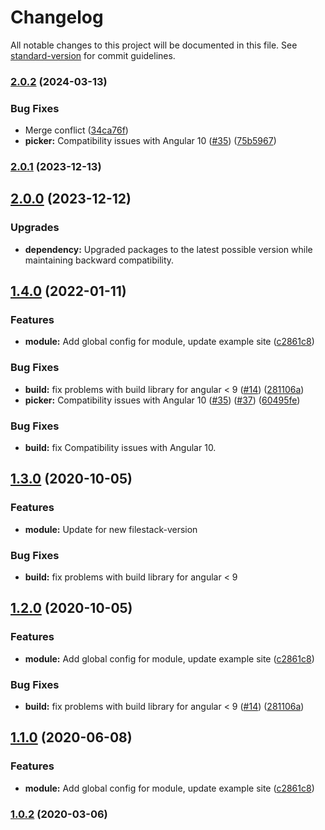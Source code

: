 # Changelog

All notable changes to this project will be documented in this file. See [standard-version](https://github.com/conventional-changelog/standard-version) for commit guidelines.

### [2.0.2](https://github.com/filestack/filestack-angular/compare/v2.0.1...v2.0.2) (2024-03-13)


### Bug Fixes

* Merge conflict ([34ca76f](https://github.com/filestack/filestack-angular/commit/34ca76f5256025b470e39d98075cef9ad92d60ae))
* **picker:** Compatibility issues with Angular 10  ([#35](https://github.com/filestack/filestack-angular/issues/35)) ([75b5967](https://github.com/filestack/filestack-angular/commit/75b5967b1be60a679b3bb6e76fe9495cffa38998))

### [2.0.1](https://github.com/filestack/filestack-angular/compare/v2.0.0...v2.0.1) (2023-12-13)

## [2.0.0](https://github.com/filestack/filestack-angular/compare/v1.5.0...v2.0.0) (2023-12-12) 

### Upgrades
* **dependency:** Upgraded packages to the latest possible version while maintaining backward compatibility.

## [1.4.0](https://github.com/filestack/filestack-angular/compare/v1.0.2...v1.4.0) (2022-01-11)


### Features

* **module:** Add global config for module, update example site ([c2861c8](https://github.com/filestack/filestack-angular/commit/c2861c85b090f949256ffba5342c41bfe34d6a43))


### Bug Fixes

* **build:** fix problems with build library for angular < 9 ([#14](https://github.com/filestack/filestack-angular/issues/14)) ([281106a](https://github.com/filestack/filestack-angular/commit/281106abc73975d486d1e6b90d89c237bf568bca))
* **picker:** Compatibility issues with Angular 10  ([#35](https://github.com/filestack/filestack-angular/issues/35)) ([#37](https://github.com/filestack/filestack-angular/issues/37)) ([60495fe](https://github.com/filestack/filestack-angular/commit/60495fe23c62dc7d850b02b4803901936c2e25c9))
### Bug Fixes

* **build:** fix Compatibility issues with Angular 10.

## [1.3.0](https://github.com/filestack/filestack-angular/compare/v1.2.0...v1.3.0) (2020-10-05)


### Features

* **module:** Update for new filestack-version


### Bug Fixes

* **build:** fix problems with build library for angular < 9


## [1.2.0](https://github.com/filestack/filestack-angular/compare/v1.0.2...v1.2.0) (2020-10-05)


### Features

* **module:** Add global config for module, update example site ([c2861c8](https://github.com/filestack/filestack-angular/commit/c2861c85b090f949256ffba5342c41bfe34d6a43))


### Bug Fixes

* **build:** fix problems with build library for angular < 9 ([#14](https://github.com/filestack/filestack-angular/issues/14)) ([281106a](https://github.com/filestack/filestack-angular/commit/281106abc73975d486d1e6b90d89c237bf568bca))

## [1.1.0](https://github.com/filestack/filestack-angular/compare/v1.0.2...v1.1.0) (2020-06-08)


### Features

* **module:** Add global config for module, update example site ([c2861c8](https://github.com/filestack/filestack-angular/commit/c2861c85b090f949256ffba5342c41bfe34d6a43))

### [1.0.2](https://github.com/filestack/filestack-angular/compare/v1.0.1...v1.0.2) (2020-03-06)
